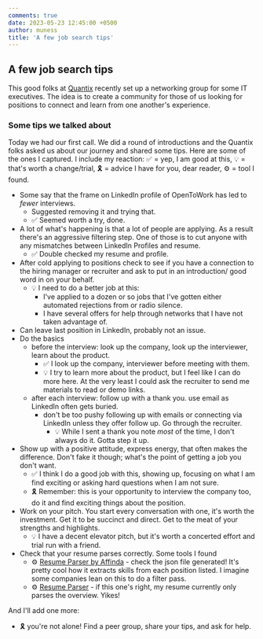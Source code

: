 ```yaml
---
comments: true
date: 2023-05-23 12:45:00 +0500
author: muness
title: 'A few job search tips'
---
```


## A few job search tips

This good folks at [Quantix](https://www.quantixinc.com/) recently set up a networking group for some IT executives. The idea is to create a community for those of us looking for positions to connect and learn from one another's experience.

### Some tips we talked about

Today we had our first call. We did a round of introductions and the Quantix folks asked us about our journey and shared some tips. Here are some of the ones I captured. I include my reaction: ✅ = yep, I am good at this, 💡 = that's worth a change/trial, 🎗️ = advice I have for you, dear reader, ⚙️ = tool I found.

- Some say that the frame on LinkedIn profile of OpenToWork has led to _fewer_ interviews.
  - Suggested removing it and trying that.
  - ✅ Seemed worth a try, done.
- A lot of what's happening is that a lot of people are applying. As a result there's an aggressive filtering step. One of those is to cut anyone with any mismatches between LinkedIn Profiles and resume.
  - ✅ Double checked my resume and profile.
- After cold applying to positions check to see if you have a connection to the hiring manager or recruiter and ask to put in an introduction/ good word in on your behalf.
  - 💡 I need to do a better job at this:
    - I've applied to a dozen or so jobs that I've gotten either automated rejections from or radio silence.
    - I have several offers for help through networks that I have not taken advantage of.
- Can leave last position in LinkedIn, probably not an issue.
- Do the basics
  - before the interview: look up the company, look up the interviewer, learn about the product.
    - ✅ I look up the company, interviewer before meeting with them.
    - 💡 I try to learn more about the product, but I feel like I can do more here. At the very least I could ask the recruiter to send me materials to read or demo links.
  - after each interview: follow up with a thank you. use email as LinkedIn often gets buried.
    - don't be too pushy following up with emails or connecting via LinkedIn unless they offer follow up. Go through the recruiter.
      - 💡 While I sent a thank you note _most_ of the time, I don't always do it. Gotta step it up.
- Show up with a positive attitude, express energy, that often makes the difference. Don't fake it though; what's the point of getting a job you don't want.
  - ✅ I think I do a good job with this, showing up, focusing on what I am find exciting or asking hard questions when I am not sure.
  - 🎗️ Remember: this is your opportunity to interview the company too, do it and find exciting things about the position.
- Work on your pitch. You start every conversation with one, it's worth the investment. Get it to be succinct and direct. Get to the meat of your strengths and highlights.
  - 💡 I have a decent elevator pitch, but it's worth a concerted effort and trial run with a friend.
- Check that your resume parses correctly. Some tools I found
  - ⚙️ [Resume Parser by Affinda](https://www.affinda.com/resume-parser) - check the json file generated! It's pretty cool how it extracts skills from each position listed. I imagine some companies lean on this to do a filter pass.
  - ⚙️ [Resume Parser](https://resume-parser.vercel.app/) - if this one's right, my resume currently only parses the overview. Yikes!

And I'll add one more:

- 🎗️ you're not alone! Find a peer group, share your tips, and ask for help.
